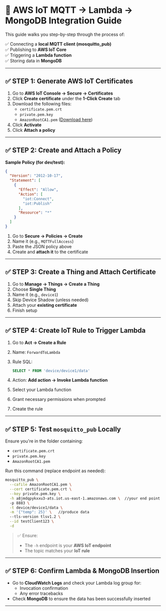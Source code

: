 

# 🚀 AWS IoT MQTT → Lambda → MongoDB Integration Guide

This guide walks you step-by-step through the process of:

✅ Connecting a **local MQTT client (mosquitto_pub)**  
✅ Publishing to **AWS IoT Core**  
✅ Triggering a **Lambda function**  
✅ Storing data in **MongoDB**

---

## ✅ STEP 1: Generate AWS IoT Certificates

1. Go to **AWS IoT Console → Secure → Certificates**  
2. Click **Create certificate** under the **1-Click Create** tab  
3. Download the following files:
   - `certificate.pem.crt`
   - `private.pem.key`
   - `AmazonRootCA1.pem` ([Download here](https://www.amazontrust.com/repository/AmazonRootCA1.pem))
4. Click **Activate**
5. Click **Attach a policy**

---

## ✅ STEP 2: Create and Attach a Policy

**Sample Policy (for dev/test):**

```json
{
  "Version": "2012-10-17",
  "Statement": [
    {
      "Effect": "Allow",
      "Action": [
        "iot:Connect",
        "iot:Publish"
      ],
      "Resource": "*"
    }
  ]
}
```

1. Go to **Secure → Policies → Create**
2. Name it (e.g., `MQTTFullAccess`)
3. Paste the JSON policy above
4. Create and **attach it** to the certificate

---

## ✅ STEP 3: Create a Thing and Attach Certificate

1. Go to **Manage → Things → Create a Thing**
2. Choose **Single Thing**
3. Name it (e.g., `device1`)
4. Skip Device Shadow (unless needed)
5. Attach your **existing certificate**
6. Finish setup

---

## ✅ STEP 4: Create IoT Rule to Trigger Lambda

1. Go to **Act → Create a Rule**
2. Name: `ForwardToLambda`
3. Rule SQL:

   ```sql
   SELECT * FROM 'device/device1/data'
   ```

4. Action: **Add action → Invoke Lambda function**
5. Select your Lambda function
6. Grant necessary permissions when prompted
7. Create the rule

---

## ✅ STEP 5: Test `mosquitto_pub` Locally

Ensure you're in the folder containing:

- `certificate.pem.crt`
- `private.pem.key`
- `AmazonRootCA1.pem`

Run this command (replace endpoint as needed):

```bash
mosquitto_pub \
  --cafile AmazonRootCA1.pem \
  --cert certificate.pem.crt \
  --key private.pem.key \
  -h a8jmdqpykxxu3-ats.iot.us-east-1.amazonaws.com \  //your end point
  -p 8883 \
  -t device/device1/data \
  -m '{"temp": 25}' \   //produce data
  --tls-version tlsv1.2 \
  --id testClient123 \
  -d
```

> ✅ Ensure:
> - The `-h` endpoint is your **AWS IoT endpoint**
> - The topic matches your **IoT rule**

---

## ✅ STEP 6: Confirm Lambda & MongoDB Insertion

- Go to **CloudWatch Logs** and check your Lambda log group for:
  - Invocation confirmation
  - Any error tracebacks
- Check **MongoDB** to ensure the data has been successfully inserted

---
